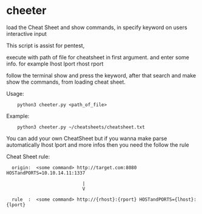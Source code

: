 # cheeter
load the Cheat Sheet and show commands, in specify keyword on users interactive input

This script is assist for pentest,

execute with path of file for cheatsheet in first argument.
and enter some info. for example lhost lport rhost rport

follow the terminal show and press the keyword,
after that search and make show the commands, from loading cheat sheet.


Usage:

        python3 cheeter.py <path_of_file>
        
Example:
        
        python3 cheeter.py ~/cheatsheets/cheatsheet.txt
        
        
You can add your own CheatSheet but if you wanna make parse automatically lhost lport and more infos
then you need the follow the rule

Cheat Sheet rule:
        
      origin:  <some command> http://target.com:8080 HOSTandPORTS=10.10.14.11:1337
        
                                |
                                V
        
      rule  :  <some command> http://{rhost}:{rport} HOSTandPORTS={lhost}:{lport}
